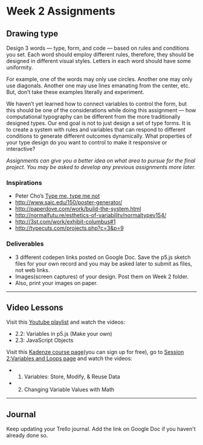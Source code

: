 # Week 2 Assignments

## Drawing type
Design 3 words — type, form, and code — based on rules and conditions you set. Each word should employ different rules, therefore, they should be designed in different visual styles. Letters in each word should have some uniformity.

For example, one of the words may only use circles. Another one may only use diagonals. Another one may use lines emanating from the center, etc. But, don’t take these examples literally and experiment. 

We haven’t yet learned how to connect variables to control the form, but this should be one of the considerations while doing this assignment — how computational typography can be different from the more traditionally designed types. Our end goal is not to just design a set of type forms. It is to create a system with rules and variables that can respond to different conditions to generate different outcomes dynamically. What properties of your type design do you want to control to make it responsive or interactive?

*Assignments can give you a better idea on what area to pursue for the final project. You may be asked to develop any previous assignments more later.*

### Inspirations 
  - Peter Cho’s [Type me, type me not](http://www.typotopo.com/projects.php?id=typemenot)
  - http://www.saic.edu/150/poster-generator/
  - http://paperdove.com/work/build-the-system.html
  - http://normalfutu.re/esthetics-of-variability/normaltypev154/
  - http://3st.com/work/exhibit-columbus#1
  - http://typecuts.com/projects.php?c=3&p=9


### Deliverables
  - 3 different codepen links posted on Google Doc. Save the p5.js sketch files for your own record and you may be asked later to submit as files, not web links.
  - Images(screen captures) of your design. Post them on Week 2 folder.
  - Also, print your images on paper.
  
-----

## Video Lessons
Visit this [Youtube playlist](https://www.youtube.com/watch?v=RnS0YNuLfQQ&list=PLRqwX-V7Uu6Zy51Q-x9tMWIv9cueOFTFA&index=5) and watch the videos:
  - 2.2: Variables in p5.js (Make your own)
  - 2.3: JavaScript Objects

Visit this [Kadenze course page](https://www.kadenze.com/courses/introduction-to-programming-for-the-visual-arts-with-p5-js-i)(you can sign up for free), go to [Session 2:Variables and Loops page](https://www.kadenze.com/courses/introduction-to-programming-for-the-visual-arts-with-p5-js-i/sessions/variables-and-loops) and watch the videos:
  - 1. Variables: Store, Modify, & Reuse Data
  - 2. Changing Variable Values with Math

-----

## Journal
Keep updating your Trello journal. Add the link on Google Doc if you haven't already done so.

